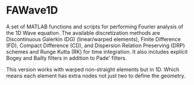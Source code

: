 # FAWave1D
A set of MATLAB functions and scripts for performing Fourier analysis of the 1D Wave equation. The available discretization methods are Discontinuous Galerkin (DG) (linear/warped elements), Finite Difference (FD), Compact Difference (CD), and Dispersion Relation Preserving (DRP) schemes and Runge Kutta (RK) for time integration. It also includes explicit Bogey and Bailly filters in addition to Pade' filters. 

This version works with warped non-straight elements but in 1D. Which means each element has extra nodes not just two to define the geometry.
